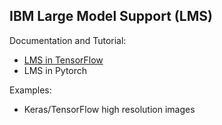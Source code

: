 ## IBM Large Model Support (LMS)

Documentation and Tutorial:
- [LMS in TensorFlow](https://www.ibm.com/support/knowledgecenter/SS5SF7_1.6.2/navigation/wmlce_getstarted_tflmsv2.html)
- LMS in Pytorch

Examples:
- Keras/TensorFlow high resolution images
